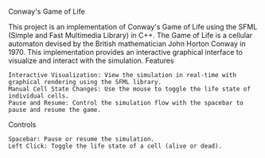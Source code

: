 Conway's Game of Life

This project is an implementation of Conway's Game of Life using the SFML (Simple and Fast Multimedia Library) in C++. The Game of Life is a cellular automaton devised by the British mathematician John Horton Conway in 1970. This implementation provides an interactive graphical interface to visualize and interact with the simulation.
Features

    Interactive Visualization: View the simulation in real-time with graphical rendering using the SFML library.
    Manual Cell State Changes: Use the mouse to toggle the life state of individual cells.
    Pause and Resume: Control the simulation flow with the spacebar to pause and resume the game.

Controls

    Spacebar: Pause or resume the simulation.
    Left Click: Toggle the life state of a cell (alive or dead).
